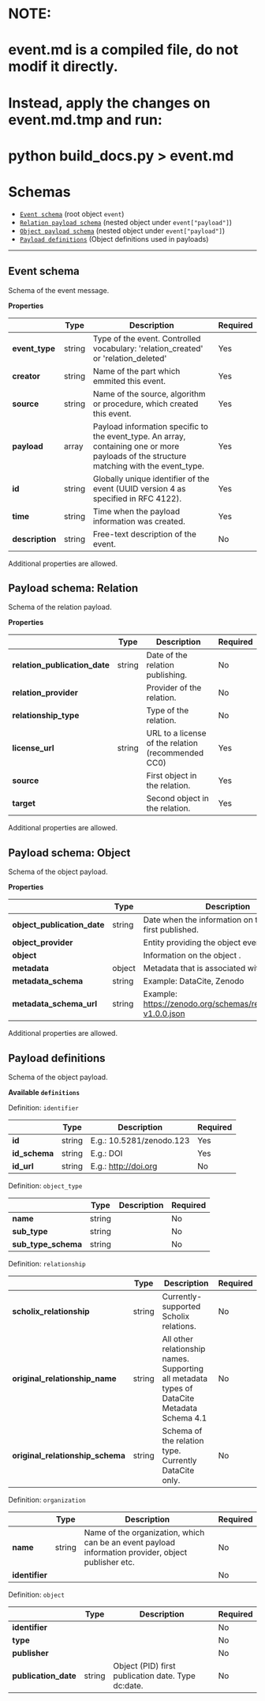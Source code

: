 # NOTE:
# event.md is a compiled file, do not modif it directly.
# Instead, apply the changes on event.md.tmp and run:
# python build_docs.py > event.md

# Schemas
* [`Event schema`](#reference-event-schema) (root object `event`)
* [`Relation payload schema`](#reference-payload-relation-schema) (nested object under `event["payload"]`)
* [`Object payload schema`](#reference-payload-object-schema) (nested object under `event["payload"]`)
* [`Payload definitions`](#reference-payload-definitions-schema) (Object definitions used in payloads)


---------------------------------------
<a name="reference-event-schema"></a>
## Event schema

Schema of the event message.

**Properties**

|   |Type|Description|Required|
|---|----|-----------|--------|
| **event_type** | string | Type of the event. Controlled vocabulary: 'relation_created' or 'relation_deleted' | Yes |
| **creator** | string | Name of the part which emmited this event. | Yes |
| **source** | string | Name of the source, algorithm or procedure, which created this event. | Yes |
| **payload** | array | Payload information specific to the event_type. An array, containing one or more payloads of the structure matching with the event_type. | Yes |
| **id** | string | Globally unique identifier of the event (UUID version 4 as specified in RFC 4122). | Yes |
| **time** | string | Time when the payload information was created. | Yes |
| **description** | string | Free-text description of the event. | No |


Additional properties are allowed.

<a name="reference-payload-relation-schema"></a>
## Payload schema: Relation

Schema of the relation payload.

**Properties**

|   |Type|Description|Required|
|---|----|-----------|--------|
| **relation_publication_date** | string | Date of the relation publishing. | No |
| **relation_provider** |  | Provider of the relation. | No |
| **relationship_type** |  | Type of the relation. | No |
| **license_url** | string | URL to a license of the relation (recommended CC0) | Yes |
| **source** |  | First object in the relation. | Yes |
| **target** |  | Second object in the relation. | Yes |


Additional properties are allowed.

<a name="reference-payload-object-schema"></a>
## Payload schema: Object

Schema of the object payload.

**Properties**

|   |Type|Description|Required|
|---|----|-----------|--------|
| **object_publication_date** | string | Date when the information on this object was first published. | Yes |
| **object_provider** |  | Entity providing the object event information. | Yes |
| **object** |  | Information on the object . | Yes |
| **metadata** | object | Metadata that is associated with this object | No |
| **metadata_schema** | string | Example: DataCite, Zenodo | No |
| **metadata_schema_url** | string | Example: https://zenodo.org/schemas/records/record-v1.0.0.json | No |


Additional properties are allowed.

<a name="reference-payload-definitions-schema"></a>
## Payload definitions

Schema of the object payload.

**Available ``definitions``**

Definition: ``identifier``

|   |Type|Description|Required|
|---|----|-----------|--------|
| **id** | string | E.g.: 10.5281/zenodo.123 | Yes |
| **id_schema** | string | E.g.: DOI | Yes |
| **id_url** | string | E.g.: http://doi.org | No |

Definition: ``object_type``

|   |Type|Description|Required|
|---|----|-----------|--------|
| **name** | string |  | No |
| **sub_type** | string |  | No |
| **sub_type_schema** | string |  | No |

Definition: ``relationship``

|   |Type|Description|Required|
|---|----|-----------|--------|
| **scholix_relationship** | string | Currently-supported Scholix relations. | No |
| **original_relationship_name** | string | All other relationship names. Supporting all metadata types of DataCite Metadata Schema 4.1 | No |
| **original_relationship_schema** | string | Schema of the relation type. Currently DataCite only. | No |

Definition: ``organization``

|   |Type|Description|Required|
|---|----|-----------|--------|
| **name** | string | Name of the organization, which can be an event payload information provider, object publisher etc. | No |
| **identifier** |  |  | No |

Definition: ``object``

|   |Type|Description|Required|
|---|----|-----------|--------|
| **identifier** |  |  | No |
| **type** |  |  | No |
| **publisher** |  |  | No |
| **publication_date** | string | Object (PID) first publication date. Type dc:date. | No |


